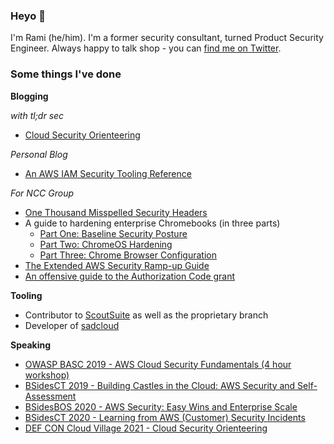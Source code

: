 ### Heyo 👋

I'm Rami (he/him). I'm a former security consultant, turned Product Security Engineer. Always happy to talk shop - you can [find me on Twitter](https://twitter.com/ramimacisabird).

### Some things I've done

**Blogging**

*with tl;dr sec*

* [Cloud Security Orienteering](https://tldrsec.com/blog/cloud-security-orienteering/)

*Personal Blog*

* [An AWS IAM Security Tooling Reference ](https://ramimac.me/cloudsec/security/aws-iam-tool-reference/) 

*For NCC Group*

* [One Thousand Misspelled Security Headers](https://web.archive.org/web/20191111000822/https://www.nccgroup.trust/us/about-us/newsroom-and-events/blog/2019/july/misspelled-security-headers/)
* A guide to hardening enterprise Chromebooks (in three parts)
   * [Part One: Baseline Security Posture](https://web.archive.org/web/20191117201110/https://www.nccgroup.trust/us/about-us/newsroom-and-events/blog/2019/july/chromebooks/)
   * [Part Two: ChromeOS Hardening](https://web.archive.org/web/20191117201434/https://www.nccgroup.trust/us/about-us/newsroom-and-events/blog/2019/july/chromebooks2/)
   * [Part Three: Chrome Browser Configuration](https://web.archive.org/web/20200428220637/https://www.nccgroup.trust/us/about-us/newsroom-and-events/blog/2019/july/chromebooks-3)
* [The Extended AWS Security Ramp-up Guide](https://research.nccgroup.com/2020/04/24/the-extended-aws-security-ramp-up-guide/)
* [An offensive guide to the Authorization Code grant](https://research.nccgroup.com/2020/07/07/an-offensive-guide-to-the-authorization-code-grant/)

**Tooling**

* Contributor to [ScoutSuite](https://github.com/nccgroup/scoutsuite) as well as the proprietary branch
* Developer of [sadcloud](https://github.com/nccgroup/sadcloud)

**Speaking**

* [OWASP BASC 2019 - AWS Cloud Security Fundamentals (4 hour workshop)](https://speakerdeck.com/ramimac/aws-cloud-security-fundamentals)
* [BSidesCT 2019 - Building Castles in the Cloud: AWS Security and Self-Assessment](https://speakerdeck.com/ramimac/building-castles-in-the-cloud-aws-security-and-self-assessment)
* [BSidesBOS 2020 - AWS Security: Easy Wins and Enterprise Scale](https://speakerdeck.com/ramimac/aws-security-easy-wins-and-enterprise-scale)
* [BSidesCT 2020 - Learning from AWS (Customer) Security Incidents](https://speakerdeck.com/ramimac/learning-from-aws-customer-security-incidents)
* [DEF CON Cloud Village 2021 - Cloud Security Orienteering](https://speakerdeck.com/ramimac/cloud-security-orienteering)


<!--
**ramimac/ramimac** is a ✨ _special_ ✨ repository because its `README.md` (this file) appears on your GitHub profile.

Here are some ideas to get you started:

- 🔭 I’m currently working on ...
- 🌱 I’m currently learning ...
- 👯 I’m looking to collaborate on ...
- 🤔 I’m looking for help with ...
- 💬 Ask me about ...
- 📫 How to reach me: ...
- 😄 Pronouns: ...
- ⚡ Fun fact: ...
-->
